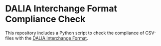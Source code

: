 # DALIA Interchange Format Compliance Check
This repository includes a Python script to check the compliance of CSV-files with the [DALIA Interchange Format](https://zenodo.org/records/11521029).